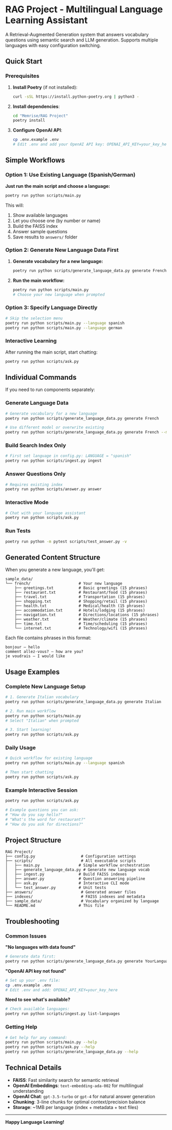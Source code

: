 # RAG Project - Multilingual Language Learning Assistant

A Retrieval-Augmented Generation system that answers vocabulary questions using semantic search and LLM generation. Supports multiple languages with easy configuration switching.

## Quick Start

### Prerequisites

1. **Install Poetry** (if not installed):
   ```bash
   curl -sSL https://install.python-poetry.org | python3 -
   ```

2. **Install dependencies**:
   ```bash
   cd "Memrise/RAG Project"
   poetry install
   ```

3. **Configure OpenAI API**:
   ```bash
   cp .env.example .env
   # Edit .env and add your OpenAI API key: OPENAI_API_KEY=your_key_here
   ```

## Simple Workflows

### Option 1: Use Existing Language (Spanish/German)

**Just run the main script and choose a language:**
```bash
poetry run python scripts/main.py
```

This will:
1. Show available languages
2. Let you choose one (by number or name)
3. Build the FAISS index
4. Answer sample questions
5. Save results to `answers/` folder

### Option 2: Generate New Language Data First

1. **Generate vocabulary for a new language:**
   ```bash
   poetry run python scripts/generate_language_data.py generate French
   ```

2. **Run the main workflow:**
   ```bash
   poetry run python scripts/main.py
   # Choose your new language when prompted
   ```

### Option 3: Specify Language Directly

```bash
# Skip the selection menu
poetry run python scripts/main.py --language spanish
poetry run python scripts/main.py --language german
```

### Interactive Learning

After running the main script, start chatting:
```bash
poetry run python scripts/ask.py
```

## Individual Commands

If you need to run components separately:

### Generate Language Data
```bash
# Generate vocabulary for a new language
poetry run python scripts/generate_language_data.py generate French

# Use different model or overwrite existing
poetry run python scripts/generate_language_data.py generate French --model gpt-4 --force
```

### Build Search Index Only
```bash
# First set language in config.py: LANGUAGE = "spanish"
poetry run python scripts/ingest.py ingest
```

### Answer Questions Only
```bash
# Requires existing index
poetry run python scripts/answer.py answer
```

### Interactive Mode
```bash
# Chat with your language assistant
poetry run python scripts/ask.py
```

### Run Tests
```bash
poetry run python -m pytest scripts/test_answer.py -v
```

## Generated Content Structure

When you generate a new language, you'll get:

```
sample_data/
└── french/                     # Your new language
    ├── greetings.txt           # Basic greetings (15 phrases)
    ├── restaurant.txt          # Restaurant/food (15 phrases)
    ├── travel.txt              # Transportation (15 phrases)
    ├── shopping.txt            # Shopping/retail (15 phrases)
    ├── health.txt              # Medical/health (15 phrases)
    ├── accommodation.txt       # Hotels/lodging (15 phrases)
    ├── navigation.txt          # Directions/locations (15 phrases)
    ├── weather.txt             # Weather/climate (15 phrases)
    ├── time.txt                # Time/scheduling (15 phrases)
    └── internet.txt            # Technology/wifi (15 phrases)
```

Each file contains phrases in this format:
```
bonjour – hello
comment allez-vous? – how are you?
je voudrais – I would like
```

## Usage Examples

### Complete New Language Setup
```bash
# 1. Generate Italian vocabulary
poetry run python scripts/generate_language_data.py generate Italian

# 2. Run main workflow
poetry run python scripts/main.py
# Select "Italian" when prompted

# 3. Start learning!
poetry run python scripts/ask.py
```

### Daily Usage
```bash
# Quick workflow for existing language
poetry run python scripts/main.py --language spanish

# Then start chatting
poetry run python scripts/ask.py
```

### Example Interactive Session
```bash
poetry run python scripts/ask.py

# Example questions you can ask:
# "How do you say hello?"
# "What's the word for restaurant?"
# "How do you ask for directions?"
```

## Project Structure

```
RAG Project/
├── config.py                    # Configuration settings
├── scripts/                     # All executable scripts
│   ├── main.py                 # Simple workflow orchestration
│   ├── generate_language_data.py # Generate new language vocab
│   ├── ingest.py               # Build FAISS indexes
│   ├── answer.py               # Question answering pipeline
│   ├── ask.py                  # Interactive CLI mode
│   └── test_answer.py          # Unit tests
├── answers/                     # Generated answer files
├── indexes/                     # FAISS indexes and metadata
├── sample_data/                 # Vocabulary organized by language
└── README.md                   # This file
```

## Troubleshooting

### Common Issues

**"No languages with data found"**
```bash
# Generate data first:
poetry run python scripts/generate_language_data.py generate YourLanguage
```

**"OpenAI API key not found"**
```bash
# Set up your .env file:
cp .env.example .env
# Edit .env and add: OPENAI_API_KEY=your_key_here
```

**Need to see what's available?**
```bash
# Check available languages:
poetry run python scripts/ingest.py list-languages
```

### Getting Help
```bash
# Get help for any command:
poetry run python scripts/main.py --help
poetry run python scripts/ask.py --help
poetry run python scripts/generate_language_data.py --help
```

## Technical Details

- **FAISS**: Fast similarity search for semantic retrieval
- **OpenAI Embeddings**: `text-embedding-ada-002` for multilingual understanding  
- **OpenAI Chat**: `gpt-3.5-turbo` or `gpt-4` for natural answer generation
- **Chunking**: 3-line chunks for optimal context/precision balance
- **Storage**: ~1MB per language (index + metadata + text files)

---

**Happy Language Learning!** 